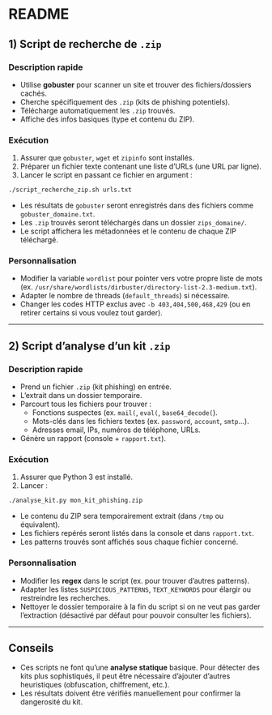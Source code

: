 # README

## 1) Script de recherche de `.zip`

### Description rapide
- Utilise **gobuster** pour scanner un site et trouver des fichiers/dossiers cachés.
- Cherche spécifiquement des `.zip` (kits de phishing potentiels).
- Télécharge automatiquement les `.zip` trouvés.
- Affiche des infos basiques (type et contenu du ZIP).

### Exécution
1. Assurer que `gobuster`, `wget` et `zipinfo` sont installés.
2. Préparer un fichier texte contenant une liste d’URLs (une URL par ligne).
3. Lancer le script en passant ce fichier en argument :

```bash
./script_recherche_zip.sh urls.txt
```

- Les résultats de `gobuster` seront enregistrés dans des fichiers comme `gobuster_domaine.txt`.
- Les `.zip` trouvés seront téléchargés dans un dossier `zips_domaine/`.
- Le script affichera les métadonnées et le contenu de chaque ZIP téléchargé.

### Personnalisation
- Modifier la variable `wordlist` pour pointer vers votre propre liste de mots (ex. `/usr/share/wordlists/dirbuster/directory-list-2.3-medium.txt`).
- Adapter le nombre de threads (`default_threads`) si nécessaire.
- Changer les codes HTTP exclus avec `-b 403,404,500,468,429` (ou en retirer certains si vous voulez tout garder).

---

## 2) Script d’analyse d’un kit `.zip`

### Description rapide
- Prend un fichier `.zip` (kit phishing) en entrée.
- L’extrait dans un dossier temporaire.
- Parcourt tous les fichiers pour trouver :
  - Fonctions suspectes (ex. `mail(`, `eval(`, `base64_decode(`).
  - Mots-clés dans les fichiers textes (ex. `password`, `account`, `smtp`...).
  - Adresses email, IPs, numéros de téléphone, URLs.
- Génère un rapport (console + `rapport.txt`).

### Exécution
1. Assurer que Python 3 est installé.
2. Lancer :

```bash
./analyse_kit.py mon_kit_phishing.zip
```

- Le contenu du ZIP sera temporairement extrait (dans `/tmp` ou équivalent).
- Les fichiers repérés seront listés dans la console et dans `rapport.txt`.
- Les patterns trouvés sont affichés sous chaque fichier concerné.

### Personnalisation
- Modifier les **regex** dans le script (ex. pour trouver d’autres patterns).
- Adapter les listes `SUSPICIOUS_PATTERNS`, `TEXT_KEYWORDS` pour élargir ou restreindre les recherches.
- Nettoyer le dossier temporaire à la fin du script si on ne veut pas garder l’extraction (désactivé par défaut pour pouvoir consulter les fichiers).

---

## Conseils
- Ces scripts ne font qu’une **analyse statique** basique. Pour détecter des kits plus sophistiqués, il peut être nécessaire d’ajouter d’autres heuristiques (obfuscation, chiffrement, etc.).
- Les résultats doivent être vérifiés manuellement pour confirmer la dangerosité du kit.
